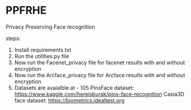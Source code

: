 # PPFRHE
Privacy Preserving Face recognition

steps:  
1. Install requirements.txt
2. Run the utilities.py file
3. Now run the Facenet_privacy file for facenet results with and without encryption
4. Now run the Arcface_privacy file for Arcface results with and without encryption
5. Datasets are avaialble at -
     105 PinsFace dataset: https://www.kaggle.com/hereisburak/pins-face-recognition
     Casia3D face dataset: https://biometrics.idealtest.org 
